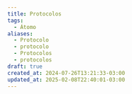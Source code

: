 ```yaml
---
title: Protocolos
tags:
  - Átomo
aliases:
  - Protocolo
  - protocolo
  - Protocolos
  - protocolos
draft: true
created_at: 2024-07-26T13:21:33-03:00
updated_at: 2025-02-08T22:40:01-03:00
---
```

